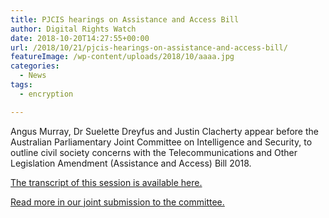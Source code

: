```yaml
---
title: PJCIS hearings on Assistance and Access Bill
author: Digital Rights Watch
date: 2018-10-20T14:27:55+00:00
url: /2018/10/21/pjcis-hearings-on-assistance-and-access-bill/
featureImage: /wp-content/uploads/2018/10/aaaa.jpg
categories:
  - News
tags:
  - encryption

---
```

Angus Murray, Dr Suelette Dreyfus and Justin Clacherty appear before the Australian Parliamentary Joint Committee on Intelligence and Security, to outline civil society concerns with the Telecommunications and Other Legislation Amendment (Assistance and Access) Bill 2018.<figure class="wp-block-embed-youtube wp-block-embed is-type-video is-provider-youtube wp-has-aspect-ratio wp-embed-aspect-16-9">

<div class="wp-block-embed__wrapper">
</div></figure> 

[The transcript of this session is available here.][1]

[Read more in our joint submission to the committee.][2]

 [1]: https://parlinfo.aph.gov.au/parlInfo/search/display/display.w3p;db=COMMITTEES;id=committees%2Fcommjnt%2F2a1771c8-f314-43f2-b9b0-cd09ad8123ae%2F0006;query=Id%3A%22committees%2Fcommjnt%2F2a1771c8-f314-43f2-b9b0-cd09ad8123ae%2F0000%22
 [2]: https://digitalrightswatch.org.au/2018/10/12/submission-to-pjcis-on-the-assistance-and-access-bill-2018/